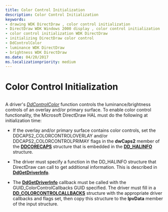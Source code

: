 ```yaml
---
title: Color Control Initialization
description: Color Control Initialization
keywords:
- drawing WDK DirectDraw , color control initialization
- DirectDraw WDK Windows 2000 display , color control initialization
- color control initialization WDK DirectDraw
- initializing DirectDraw color control
- DdControlColor
- luminance WDK DirectDraw
- brightness WDK DirectDraw
ms.date: 04/20/2017
ms.localizationpriority: medium
---
```


# Color Control Initialization


## <span id="ddk_color_control_initialization_gg"></span><span id="DDK_COLOR_CONTROL_INITIALIZATION_GG"></span>


A driver's [*DdControlColor*](/windows/win32/api/ddrawint/nc-ddrawint-pdd_colorcb_colorcontrol) function controls the luminance/brightness controls of an overlay and/or primary surface. To enable color control functionality, the Microsoft DirectDraw HAL must do the following at initialization time:

-   If the overlay and/or primary surface contains color controls, set the DDCAPS2\_COLORCONTROLOVERLAY and/or DDCAPS2\_COLORCONTROLPRIMAY flags in the **dwCaps2** member of the [**DDCORECAPS**](/windows/win32/api/ddrawi/ns-ddrawi-ddcorecaps) structure that is embedded in the [**DD\_HALINFO**](/windows/win32/api/ddrawint/ns-ddrawint-dd_halinfo) structure.

-   The driver must specify a function in the DD\_HALINFO structure that DirectDraw can call to get additional information. This is described in [**DdGetDriverInfo**](/windows/win32/api/ddrawint/nc-ddrawint-pdd_getdriverinfo).

-   The [**DdGetDriverInfo**](/windows/win32/api/ddrawint/nc-ddrawint-pdd_getdriverinfo) callback must be called with the GUID\_ColorControlCallbacks GUID specified. The driver must fill in a [**DD\_COLORCONTROLCALLBACKS**](/windows/win32/api/ddrawint/ns-ddrawint-dd_colorcontrolcallbacks) structure with the appropriate driver callbacks and flags set, then copy this structure to the **lpvData** member of the input structure.

 


